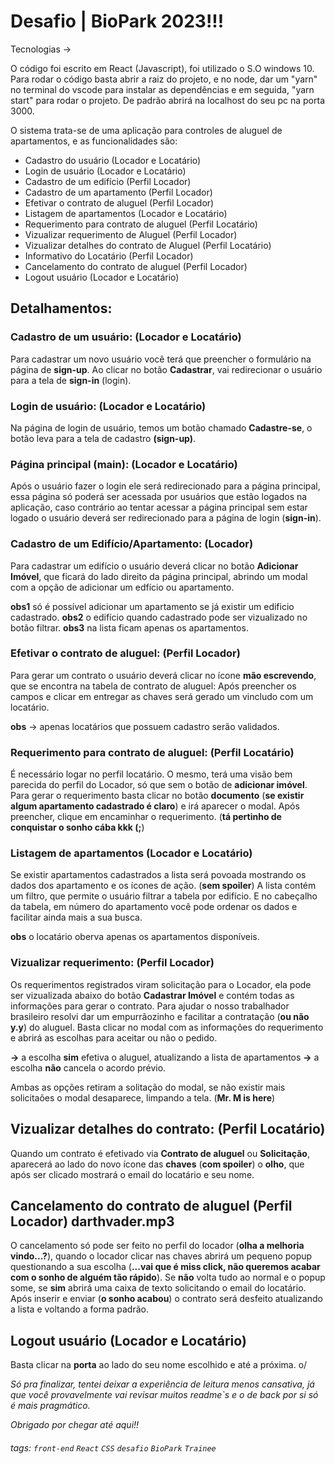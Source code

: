 # Desafio | BioPark 2023!!!

Tecnologias ->

O código foi escrito em React (Javascript), foi utilizado o S.O windows 10. Para rodar o código basta abrir a raiz do projeto, e no node, dar um "yarn" no terminal do vscode para instalar as dependências e em seguida, "yarn start" para rodar o projeto. De padrão abrirá na localhost do seu pc na porta 3000. 

O sistema trata-se de uma aplicação para controles de aluguel de apartamentos, e as funcionalidades são: 

- Cadastro do usuário (Locador e Locatário)
- Login de usuário (Locador e Locatário)
- Cadastro de um edifício (Perfil Locador)
- Cadastro de um apartamento (Perfil Locador)
- Efetivar o contrato de aluguel (Perfil Locador)
- Listagem de apartamentos (Locador e Locatário)
- Requerimento para contrato de aluguel (Perfil Locatário)
- Vizualizar requerimento de Aluguel (Perfil Locador)
- Vizualizar detalhes do contrato de Aluguel (Perfil Locatário)
- Informativo do Locatário (Perfil Locador)
- Cancelamento do contrato de aluguel (Perfil Locador)
- Logout usuário  (Locador e Locatário)

## Detalhamentos:


### Cadastro de um usuário: (Locador e Locatário)

Para cadastrar um novo usuário você terá que preencher o formulário na página de **sign-up**. Ao clicar no botão **Cadastrar**, vai redirecionar o usuário para a tela de **sign-in** (login).


### Login de usuário: (Locador e Locatário)

Na página de login de usuário, temos um botão chamado **Cadastre-se**, o botão leva para a tela de cadastro **(sign-up)**.


### Página principal (**main**): (Locador e Locatário)

Após o usuário fazer o login ele será redirecionado para a página principal, essa página só poderá ser acessada por usuários que estão logados na aplicação, caso contrário ao tentar acessar a página principal sem estar logado o usuário deverá ser redirecionado para a página de login (**sign-in**).


### Cadastro de um Edifício/Apartamento: (Locador)

Para cadastrar um edifício o usuário deverá clicar no botão **Adicionar Imóvel**, que ficará do lado direito da página principal, abrindo um modal com a opção de adicionar um edfício ou apartamento.

**obs1** só é possível adicionar um apartamento se já existir um edificio cadastrado.
**obs2** o edifício quando cadastrado pode ser vizualizado no botão filtrar.
**obs3** na lista ficam apenas os apartamentos.


### Efetivar o contrato de aluguel: (Perfil Locador)

Para gerar um contrato o usuário deverá clicar no ícone **mão escrevendo**, que se encontra na tabela de contrato de aluguel:
Após preencher os campos e clicar em entregar as chaves será gerado um vincludo com um locatário.

**obs** -> apenas locatários que possuem cadastro serão validados.


### Requerimento para contrato de aluguel: (Perfil Locatário)

É necessário logar no perfil locatário. O mesmo, terá uma visão bem parecida do perfil do Locador, só que sem o botão de **adicionar imóvel**. Para gerar o requerimento basta clicar no botão **documento** (**se existir algum apartamento cadastrado é claro**) e irá aparecer o modal. Após preencher, clique em encaminhar o requerimento. (**tá pertinho de conquistar o sonho cába kkk (;**)


### Listagem de apartamentos (Locador e Locatário)

Se existir apartamentos cadastrados a lista será povoada mostrando os dados dos apartamento e os ícones de ação. (**sem spoiler**)
A lista contém um filtro, que permite o usuário filtrar a tabela por edifício. E no cabeçalho da tabela, em número do apartamento você pode ordenar os dados e facilitar ainda mais a sua busca.

**obs** o locatário oberva apenas os apartamentos disponíveis.

### Vizualizar requerimento: (Perfil Locador)

Os requerimentos registrados viram solicitação para o Locador, ela pode ser vizualizada abaixo do botão **Cadastrar Imóvel** e contém todas as informações para gerar o contrato.
Para ajudar o nosso trabalhador brasileiro resolvi dar um empurrãozinho e facilitar a contratação (**ou não y.y**) do aluguel. Basta clicar no modal com as informações do requerimento e abrirá as escolhas para aceitar ou não o pedido.

**->** a escolha **sim** efetiva o aluguel, atualizando a lista de apartamentos
**->** a escolha **não** cancela o acordo prévio.

Ambas as opções retiram a solitação do modal, se não existir mais solicitaões o modal desaparece, limpando a tela. (**Mr. M is here**)

## Vizualizar detalhes do contrato: (Perfil Locatário)

Quando um contrato é efetivado via **Contrato de aluguel** ou **Solicitação**, aparecerá ao lado do novo ícone das **chaves** (**com spoiler**) o **olho**, que após ser clicado mostrará o email do locatário e seu nome.


## Cancelamento do contrato de aluguel (Perfil Locador) **darthvader.mp3**

O cancelamento só pode ser feito no perfil do locador (**olha a melhoria vindo...?**), quando o locador clicar nas chaves
abrirá um pequeno popup questionando a sua escolha (**...vai que é miss click, não queremos acabar com o sonho de alguém tão rápido**). Se **não** volta tudo ao normal e o popup some, se **sim** abrirá uma caixa de texto solicitando o email do locatário. Após inserir e enviar (**o sonho acabou**) o contrato será desfeito atualizando a lista e voltando a forma padrão. 

## Logout usuário  (Locador e Locatário)

Basta clicar na **porta** ao lado do seu nome escolhido e até a próxima. o/

*Só pra finalizar, tentei deixar a experiência de leitura menos cansativa, já que você provavelmente vai revisar muitos readme`s e o de back por si só é mais pragmático.*

*Obrigado por chegar até aqui!!*

###### tags: `front-end` `React` `CSS` `desafio` `BioPark` `Trainee`
